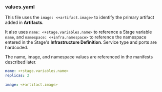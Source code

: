 ### values.yaml

This file uses the `image: <+artifact.image>` to identify the primary artifact added in **Artifacts**.

It also uses `name: <+stage.variables.name>` to reference a Stage variable `name`, and `namespace: <+infra.namespace>` to reference the namespace entered in the Stage's **Infrastructure Definition**. Service type and ports are hardcoded.

The name, image, and namespace values are referenced in the manifests described later.


```yaml
name: <+stage.variables.name>  
replicas: 2  
  
image: <+artifact.image>  
